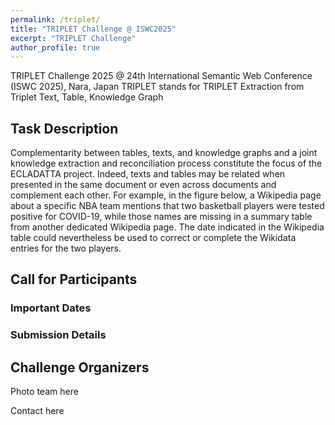 ```yaml
---
permalink: /triplet/
title: "TRIPLET Challenge @ ISWC2025"
excerpt: "TRIPLET Challenge"
author_profile: true
---
```


TRIPLET Challenge 2025 @ 24th International Semantic Web Conference (ISWC 2025), Nara, Japan
TRIPLET stands for TRIPLET Extraction from Triplet Text, Table, Knowledge Graph

## Task Description

Complementarity between tables, texts, and knowledge graphs and a joint knowledge extraction and reconciliation process constitute the focus of the ECLADATTA project.
Indeed, texts and tables may be related when presented in the same document or even across documents and complement each other.
For example, in the figure below, a Wikipedia page about a specific NBA team mentions that two basketball players were tested positive for COVID-19, while those names are missing in a summary table from another dedicated Wikipedia page. The date indicated in the Wikipedia table could nevertheless be used to correct or complete the Wikidata entries for the two players.

## Call for Participants

### Important Dates

### Submission Details

## Challenge Organizers

Photo team here

Contact here 
